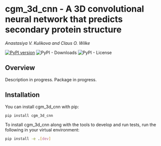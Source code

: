 # cgm_3d_cnn - A 3D convolutional neural network that predicts secondary protein structure

*Anastasiya V. Kulikova and Claus O. Wilke*

[![PyPI version](https://badge.fury.io/py/cgm_3d_cnn.svg)](https://badge.fury.io/py/cgm_3d_cnn)
![PyPI - Downloads](https://img.shields.io/pypi/dm/cgm_3d_cnn)
![PyPI - License](https://img.shields.io/pypi/l/cgm_3d_cnn)

## Overview

Description in progress. Package in progress. 

## Installation

You can install cgm_3d_cnn with pip:
```bash
pip install cgm_3d_cnn
```
To install cgm_3d_cnn along with the tools to develop and run tests, run the following in your virtual environment:
```bash
pip install -e .[dev]
```